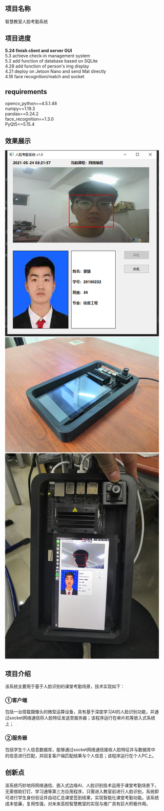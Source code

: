 ## 项目名称
智慧教室人脸考勤系统

## 项目进度
**5.24 finish client and server GUI**  
5.3  achieve check-in management system  
5.2  add function of database based on SQLite   
4.28 add function of person's img display  
4.21 deploy on Jetson Nano and send Mat directly  
4.18 face recognition/match and socket  

## requirements
opencv_python==4.5.1.48  
numpy==1.19.3  
pandas==0.24.2  
face_recognition==1.3.0  
PyQt5==5.15.4  

## 效果展示
![avatar](/example.png)    
![avatar](/example1.jpg)    
![avatar](/example2.jpg)    

## 项目介绍
该系统主要用于基于人脸识别的课堂考勤场景，技术实现如下：
### ①客户端
包括一台搭载摄像头的微型运算设备，具有基于深度学习AI的人脸识别功能，并通过socket网络通信将人脸特征发送至服务器；该程序运行在单片机等嵌入式系统上；
### ②服务器
包括学生个人信息数据库，能够通过socket网络通信接收人脸特征并与数据库中的信息进行匹配，并回复客户端匹配结果与个人信息；该程序运行在个人PC上。

## 创新点
该系统巧妙地将网络通信、嵌入式边缘AI、人脸识别技术运用于课堂考勤场景下，无需借助钉钉、学习通等第三方应用程序，只需进入教室前进行人脸识别，系统即可进行学生身份验证并自动汇总课堂签到结果，实现智能化课堂考勤功能。该系统成本低廉，复用性强，对未来高校智慧教室的实现与推广具有巨大积极作用。
